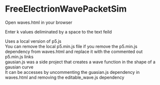 # FreeElectrionWavePacketSim

Open waves.html in your browser<br>

Enter k values deliminated by a space to the text feild <br>

Uses a local version of p5.js <br>
You can remove the local p5.min.js file if you remove the p5.min.js dependency from waves.html and replace it with the commented out p5.min.js links <br>
gausian.js was a side project that creates a wave function in the shape of a gausian curve<br>
It can be accesses by uncommenting the guasian.js dependency in waves.html and removing the editable_wave.js dependency

